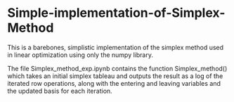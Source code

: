 # Simple-implementation-of-Simplex-Method
This is a barebones, simplistic implementation of the simplex method used in linear optimization using only the numpy library.

The file Simplex_method_exp.ipynb contains the function Simplex_method() which takes an initial simplex tableau and outputs the result as a log of the iterated row operations,
along with the entering and leaving variables and the updated basis for each iteration.
